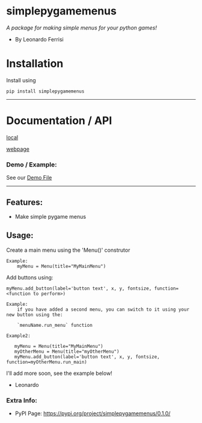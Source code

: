 # simplepygamemenus

*A package for making simple menus for your python games!*
- By Leonardo Ferrisi

# Installation

Install using

`pip install simplepygamemenus`

----------------------------

# Documentation / API

[local](docs/documentation.md)

[webpage](https://leonardoferrisi.github.io/simplepygamemenus-gitrepo/)

### Demo / Example:

See our [Demo File](demos/simplepygamemenus_demo.py)

------------------------------------------------

## Features:

- Make simple pygame menus

## Usage:
Create a main menu using the 'Menu()' construtor

    Example:
        myMenu = Menu(title="MyMainMenu")

Add buttons using:

    myMenu.add_button(label='button text', x, y, fontsize, function=<function to perform>)

    Example:
        if you have added a second menu, you can switch to it using your new button using the:
            
        `menuName.run_menu` function

    Example2:

       myMenu = Menu(title="MyMainMenu")
       myOtherMenu = Menu(title="myOtherMenu")
       myMenu.add_button(label='button text', x, y, fontsize, function=myOtherMenu.run_main)

I'll add more soon, see the example below!

- Leonardo

### Extra Info:

- PyPI Page: https://pypi.org/project/simplepygamemenus/0.1.0/



